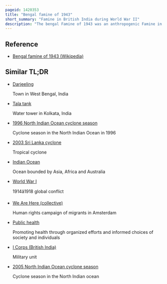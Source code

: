 ```yaml
---
pageid: 1420353
title: "Bengal famine of 1943"
short_summary: "Famine in British India during World War II"
description: "The bengal Famine of 1943 was an anthropogenic Famine in the bengal Province of british India during World War Ii. An estimated 0. 8–3. 8 million People died, in the Bengal Region, from Starvation, Malaria and other Diseases aggravated by Malnutrition, Population Displacement, unsanitary Conditions and Lack of Health Care. Millions were impoverished as the Crisis overwhelmed large Segments of the Economy and catastrophically affected the social Fabric. As Families disintegrated Men sold their small Farms and left Home to look for Work or to join the british indian Army Women and Children became homeless Migrants often traveling to calcutta or other large Cities in Search of organised Relief."
---
```


## Reference

- [Bengal famine of 1943 (Wikipedia)](https://en.wikipedia.org/?curid=1420353)

## Similar TL;DR

- [Darjeeling](/tldr/en/darjeeling)

  Town in West Bengal, India

- [Tala tank](/tldr/en/tala-tank)

  Water tower in Kolkata, India

- [1996 North Indian Ocean cyclone season](/tldr/en/1996-north-indian-ocean-cyclone-season)

  Cyclone season in the North Indian Ocean in 1996

- [2003 Sri Lanka cyclone](/tldr/en/2003-sri-lanka-cyclone)

  Tropical cyclone

- [Indian Ocean](/tldr/en/indian-ocean)

  Ocean bounded by Asia, Africa and Australia

- [World War I](/tldr/en/world-war-i)

  1914â1918 global conflict

- [We Are Here (collective)](/tldr/en/we-are-here-collective)

  Human rights campaign of migrants in Amsterdam

- [Public health](/tldr/en/public-health)

  Promoting health through organized efforts and informed choices of society and individuals

- [I Corps (British India)](/tldr/en/i-corps-british-india)

  Military unit

- [2005 North Indian Ocean cyclone season](/tldr/en/2005-north-indian-ocean-cyclone-season)

  Cyclone season in the North Indian ocean
